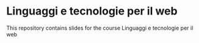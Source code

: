 # Linguaggi e tecnologie per il web
This repository contains slides for the course Linguaggi e tecnologie per il web
